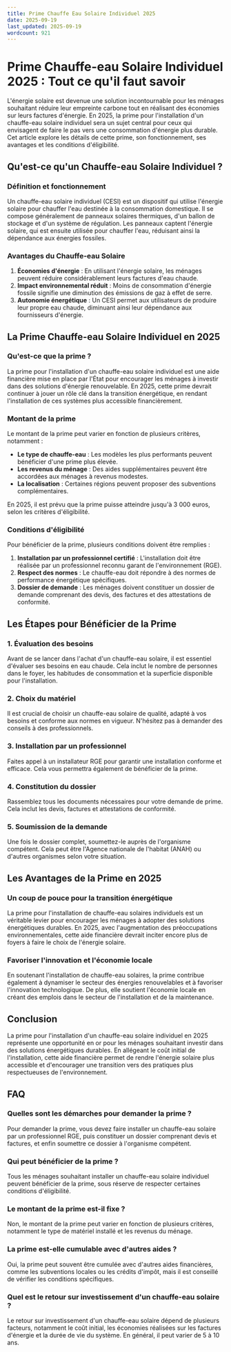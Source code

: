 ```yaml
---
title: Prime Chauffe Eau Solaire Individuel 2025
date: 2025-09-19
last_updated: 2025-09-19
wordcount: 921
---
```


# Prime Chauffe-eau Solaire Individuel 2025 : Tout ce qu'il faut savoir

L'énergie solaire est devenue une solution incontournable pour les ménages souhaitant réduire leur empreinte carbone tout en réalisant des économies sur leurs factures d'énergie. En 2025, la prime pour l'installation d'un chauffe-eau solaire individuel sera un sujet central pour ceux qui envisagent de faire le pas vers une consommation d'énergie plus durable. Cet article explore les détails de cette prime, son fonctionnement, ses avantages et les conditions d'éligibilité.

## Qu'est-ce qu'un Chauffe-eau Solaire Individuel ?

### Définition et fonctionnement

Un chauffe-eau solaire individuel (CESI) est un dispositif qui utilise l'énergie solaire pour chauffer l'eau destinée à la consommation domestique. Il se compose généralement de panneaux solaires thermiques, d'un ballon de stockage et d'un système de régulation. Les panneaux captent l'énergie solaire, qui est ensuite utilisée pour chauffer l'eau, réduisant ainsi la dépendance aux énergies fossiles.

### Avantages du Chauffe-eau Solaire

1. **Économies d'énergie** : En utilisant l'énergie solaire, les ménages peuvent réduire considérablement leurs factures d'eau chaude.
2. **Impact environnemental réduit** : Moins de consommation d'énergie fossile signifie une diminution des émissions de gaz à effet de serre.
3. **Autonomie énergétique** : Un CESI permet aux utilisateurs de produire leur propre eau chaude, diminuant ainsi leur dépendance aux fournisseurs d'énergie.

## La Prime Chauffe-eau Solaire Individuel en 2025

### Qu'est-ce que la prime ?

La prime pour l'installation d'un chauffe-eau solaire individuel est une aide financière mise en place par l'État pour encourager les ménages à investir dans des solutions d'énergie renouvelable. En 2025, cette prime devrait continuer à jouer un rôle clé dans la transition énergétique, en rendant l'installation de ces systèmes plus accessible financièrement.

### Montant de la prime

Le montant de la prime peut varier en fonction de plusieurs critères, notamment :

- **Le type de chauffe-eau** : Les modèles les plus performants peuvent bénéficier d'une prime plus élevée.
- **Les revenus du ménage** : Des aides supplémentaires peuvent être accordées aux ménages à revenus modestes.
- **La localisation** : Certaines régions peuvent proposer des subventions complémentaires.

En 2025, il est prévu que la prime puisse atteindre jusqu'à 3 000 euros, selon les critères d'éligibilité.

### Conditions d'éligibilité

Pour bénéficier de la prime, plusieurs conditions doivent être remplies :

1. **Installation par un professionnel certifié** : L'installation doit être réalisée par un professionnel reconnu garant de l'environnement (RGE).
2. **Respect des normes** : Le chauffe-eau doit répondre à des normes de performance énergétique spécifiques.
3. **Dossier de demande** : Les ménages doivent constituer un dossier de demande comprenant des devis, des factures et des attestations de conformité.

## Les Étapes pour Bénéficier de la Prime

### 1. Évaluation des besoins

Avant de se lancer dans l'achat d'un chauffe-eau solaire, il est essentiel d'évaluer ses besoins en eau chaude. Cela inclut le nombre de personnes dans le foyer, les habitudes de consommation et la superficie disponible pour l'installation.

### 2. Choix du matériel

Il est crucial de choisir un chauffe-eau solaire de qualité, adapté à vos besoins et conforme aux normes en vigueur. N'hésitez pas à demander des conseils à des professionnels.

### 3. Installation par un professionnel

Faites appel à un installateur RGE pour garantir une installation conforme et efficace. Cela vous permettra également de bénéficier de la prime.

### 4. Constitution du dossier

Rassemblez tous les documents nécessaires pour votre demande de prime. Cela inclut les devis, factures et attestations de conformité.

### 5. Soumission de la demande

Une fois le dossier complet, soumettez-le auprès de l'organisme compétent. Cela peut être l'Agence nationale de l'habitat (ANAH) ou d'autres organismes selon votre situation.

## Les Avantages de la Prime en 2025

### Un coup de pouce pour la transition énergétique

La prime pour l'installation de chauffe-eau solaires individuels est un véritable levier pour encourager les ménages à adopter des solutions énergétiques durables. En 2025, avec l'augmentation des préoccupations environnementales, cette aide financière devrait inciter encore plus de foyers à faire le choix de l'énergie solaire.

### Favoriser l'innovation et l'économie locale

En soutenant l'installation de chauffe-eau solaires, la prime contribue également à dynamiser le secteur des énergies renouvelables et à favoriser l'innovation technologique. De plus, elle soutient l'économie locale en créant des emplois dans le secteur de l'installation et de la maintenance.

## Conclusion

La prime pour l'installation d'un chauffe-eau solaire individuel en 2025 représente une opportunité en or pour les ménages souhaitant investir dans des solutions énergétiques durables. En allégeant le coût initial de l'installation, cette aide financière permet de rendre l'énergie solaire plus accessible et d'encourager une transition vers des pratiques plus respectueuses de l'environnement. 

## FAQ

### Quelles sont les démarches pour demander la prime ?

Pour demander la prime, vous devez faire installer un chauffe-eau solaire par un professionnel RGE, puis constituer un dossier comprenant devis et factures, et enfin soumettre ce dossier à l'organisme compétent.

### Qui peut bénéficier de la prime ?

Tous les ménages souhaitant installer un chauffe-eau solaire individuel peuvent bénéficier de la prime, sous réserve de respecter certaines conditions d'éligibilité.

### Le montant de la prime est-il fixe ?

Non, le montant de la prime peut varier en fonction de plusieurs critères, notamment le type de matériel installé et les revenus du ménage.

### La prime est-elle cumulable avec d'autres aides ?

Oui, la prime peut souvent être cumulée avec d'autres aides financières, comme les subventions locales ou les crédits d'impôt, mais il est conseillé de vérifier les conditions spécifiques.

### Quel est le retour sur investissement d'un chauffe-eau solaire ?

Le retour sur investissement d'un chauffe-eau solaire dépend de plusieurs facteurs, notamment le coût initial, les économies réalisées sur les factures d'énergie et la durée de vie du système. En général, il peut varier de 5 à 10 ans.